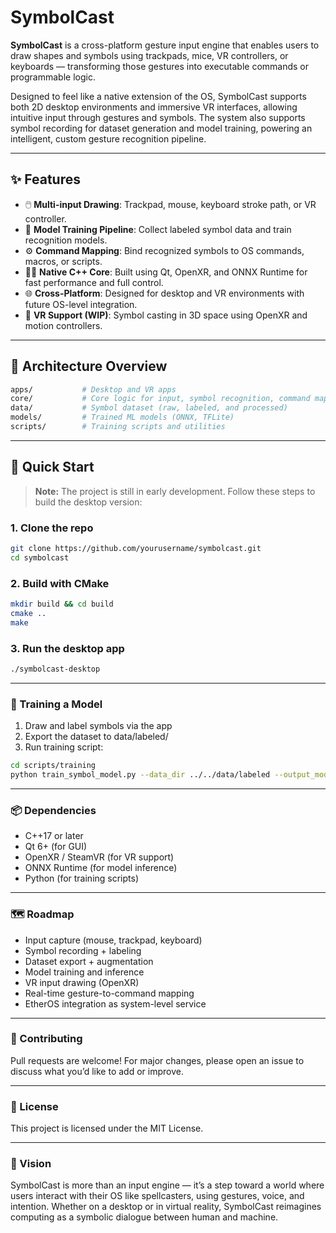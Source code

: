 # SymbolCast

**SymbolCast** is a cross-platform gesture input engine that enables users to draw shapes and symbols using trackpads, mice, VR controllers, or keyboards — transforming those gestures into executable commands or programmable logic.

Designed to feel like a native extension of the OS, SymbolCast supports both 2D desktop environments and immersive VR interfaces, allowing intuitive input through gestures and symbols. The system also supports symbol recording for dataset generation and model training, powering an intelligent, custom gesture recognition pipeline.

---

## ✨ Features

- 🖱️ **Multi-input Drawing**: Trackpad, mouse, keyboard stroke path, or VR controller.
- 🧠 **Model Training Pipeline**: Collect labeled symbol data and train recognition models.
- ⚙️ **Command Mapping**: Bind recognized symbols to OS commands, macros, or scripts.
- 🧑‍💻 **Native C++ Core**: Built using Qt, OpenXR, and ONNX Runtime for fast performance and full control.
- 🌐 **Cross-Platform**: Designed for desktop and VR environments with future OS-level integration.
- 🔄 **VR Support (WIP)**: Symbol casting in 3D space using OpenXR and motion controllers.

---

## 🧱 Architecture Overview
```bash
apps/           # Desktop and VR apps
core/           # Core logic for input, symbol recognition, command mapping
data/           # Symbol dataset (raw, labeled, and processed)
models/         # Trained ML models (ONNX, TFLite)
scripts/        # Training scripts and utilities
```
---

## 🚀 Quick Start

> **Note:** The project is still in early development. Follow these steps to build the desktop version:

### 1. Clone the repo

```bash
git clone https://github.com/yourusername/symbolcast.git
cd symbolcast
```

### 2. Build with CMake

```bash
mkdir build && cd build
cmake ..
make
```

### 3. Run the desktop app
```bash
./symbolcast-desktop
```


---

### 🧪 Training a Model
1. Draw and label symbols via the app
2. Export the dataset to data/labeled/
3. Run training script:

```bash
cd scripts/training
python train_symbol_model.py --data_dir ../../data/labeled --output_model ../../models/symbolcast-v1.onnx
```


---

### 📦 Dependencies
- C++17 or later
- Qt 6+ (for GUI)
- OpenXR / SteamVR (for VR support)
- ONNX Runtime (for model inference)
- Python (for training scripts)

---

### 🗺️ Roadmap
- Input capture (mouse, trackpad, keyboard)
- Symbol recording + labeling
- Dataset export + augmentation
- Model training and inference
- VR input drawing (OpenXR)
- Real-time gesture-to-command mapping
- EtherOS integration as system-level service

---

### 🤝 Contributing

Pull requests are welcome! For major changes, please open an issue to discuss what you’d like to add or improve.

---

### 📜 License

This project is licensed under the MIT License.

---

### 🌌 Vision

SymbolCast is more than an input engine — it’s a step toward a world where users interact with their OS like spellcasters, using gestures, voice, and intention. Whether on a desktop or in virtual reality, SymbolCast reimagines computing as a symbolic dialogue between human and machine.
